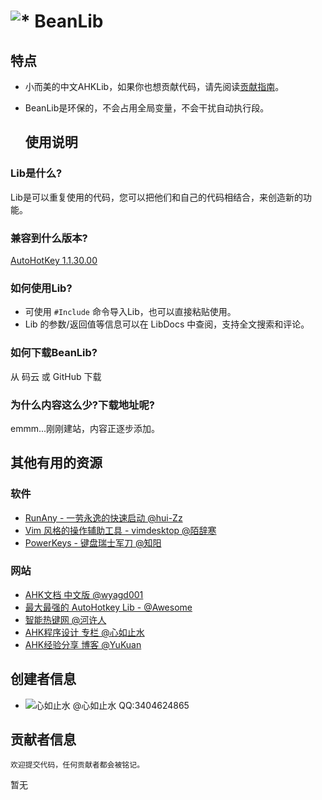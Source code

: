 # ![*](https://raw.githubusercontent.com/Oilj/GitHubPictureBed/master/AHK%E5%B0%8F%E5%9B%BE%E6%A0%87_20190105183041.png) BeanLib

## 特点

- 小而美的中文AHKLib，如果你也想贡献代码，请先阅读[贡献指南](https://www.kancloud.cn/xrvu_zen/ahk_lib/901895)。
- BeanLib是环保的，不会占用全局变量，不会干扰自动执行段。

  ## 使用说明

### Lib是什么?

Lib是可以重复使用的代码，您可以把他们和自己的代码相结合，来创造新的功能。

### 兼容到什么版本?
[AutoHotKey 1.1.30.00](https://wyagd001.github.io/zh-cn/docs/AHKL_ChangeLog.htm)

### 如何使用Lib?

- 可使用 `#Include` 命令导入Lib，也可以直接粘贴使用。
- Lib 的参数/返回值等信息可以在 LibDocs 中查阅，支持全文搜索和评论。

### 如何下载BeanLib?

从 码云 或 GitHub 下载

### 为什么内容这么少?下载地址呢?

emmm...刚刚建站，内容正逐步添加。

## 其他有用的资源
### 软件
- [RunAny - 一劳永逸的快速启动 @hui-Zz](https://github.com/hui-Zz/RunAny)
- [Vim 风格的操作辅助工具 - vimdesktop @陌辞寒](https://github.com/goreliu/vimdesktop)
- [PowerKeys - 键盘瑞士军刀 @知阳](https://powerkeys.github.io/)
### 网站
- [AHK文档 中文版 @wyagd001](https://wyagd001.github.io/zh-cn/docs/AutoHotkey.htm)
- [ 最大最强的 AutoHotkey Lib - @Awesome](https://github.com/ahkscript/awesome-AutoHotkey) 
- [智能热键网 @河许人](https://www.autoahk.com/)
- [AHK程序设计 专栏 @心如止水](https://segmentfault.com/blog/ahkprogramdesign)
- [AHK经验分享 博客 @YuKuan](https://blog.csdn.net/liuyukuan)

## 创建者信息

- ![心如止水](https://upload-images.jianshu.io/upload_images/14875935-319e198e74b0496c.jpg?imageMogr2/auto-orient/strip%7CimageView2/2/w/1240)   @心如止水 QQ:3404624865 

## 贡献者信息

`欢迎提交代码，任何贡献者都会被铭记。`

暂无
